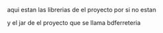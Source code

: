 
aqui  estan las librerias de el proyecto por si no estan 

y el jar de el proyecto que se llama bdferreteria



